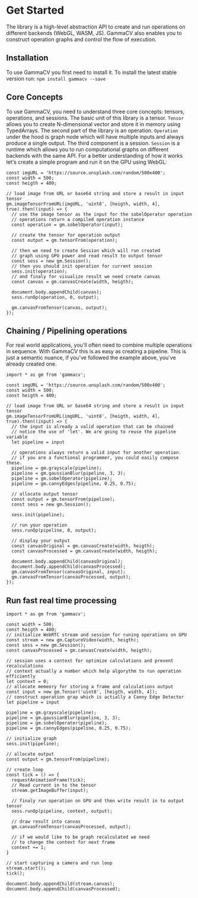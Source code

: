 # Get Started

The library is a high-level abstraction API to create and run operations on different backends (WebGL, WASM, JS). GammaCV also enables you to construct operation graphs and control the flow of execution.

## Installation
To use GammaCV you first need to install it. 
To install the latest stable version run:
`npm install gammacv --save`

## Core Concepts
To use GammaCV, you need to understand three core concepts: tensors, operations, and sessions. The basic unit of this library is a tensor. `Tensor` allows you to create N-dimensional vector and store it in memory using TypedArrays. The second part of the library is an operation. `Operation` under the hood is graph node which will have multiple inputs and always produce a single output. The third component is a session. `Session` is a runtime which allows you to run computational graphs on different backends with the same API. For a better understanding of how it works let's create a simple program and run it on the GPU using WebGL:

````JS
const imgURL = 'https://source.unsplash.com/random/500x400';
const width = 500;
const heigth = 400;

// load image from URL or base64 string and store a result in input tensor
gm.imageTensorFromURL(imgURL, 'uint8', [heigth, width, 4], true).then((input) => {
  // use the image tensor as the input for the sobelOperator operation
  // operations return a compiled operation instance
  const operation = gm.sobelOperator(input);

  // create the tensor for operation output
  const output = gm.tensorFrom(operation);

  // then we need to create Session which will run created
  // graph using GPU power and read result to output tensor
  const sess = new gm.Session();
  // then you should init operation for current session
  sess.init(operation);
  // and finaly for visualize result we need create canvas
  const canvas = gm.canvasCreate(width, heigth);

  document.body.appendChild(canvas);
  sess.runOp(operation, 0, output);

  gm.canvasFromTensor(canvas, output);
});
````

## Chaining / Pipelining operations
For real world applications, you'll often need to combine multiple operations in sequence. With GammaCV this is as easy as creating a pipeline. This is just a semantic nuance, if you've followed the example above, you've already created one.

```JS
import * as gm from 'gammacv';

const imgURL = 'https://source.unsplash.com/random/500x400';
const width = 500;
const heigth = 400;

// load image from URL or base64 string and store a result in input tensor
gm.imageTensorFromURL(imgURL, 'uint8', [heigth, width, 4], true).then((input) => {
  // the input is already a valid operation that can be chained
  // notice the use of 'let'. We are going to reuse the pipeline variable
  let pipeline = input

  // operations always return a valid input for another operation.
  // if you are a functional programmer, you could easily compose these.
  pipeline = gm.grayscale(pipeline);
  pipeline = gm.gaussianBlur(pipeline, 3, 3);
  pipeline = gm.sobelOperator(pipeline);
  pipeline = gm.cannyEdges(pipeline, 0.25, 0.75);

  // allocate output tensor
  const output = gm.tensorFrom(pipeline);
  const sess = new gm.Session();

  sess.init(pipeline);

  // run your operation
  sess.runOp(pipeline, 0, output);

  // display your output
  const canvasOriginal = gm.canvasCreate(width, heigth);
  const canvasProcessed = gm.canvasCreate(width, heigth);

  document.body.appendChild(canvasOriginal);
  document.body.appendChild(canvasProcessed);
  gm.canvasFromTensor(canvasOriginal, input);
  gm.canvasFromTensor(canvasProcessed, output);
});
```

## Run fast real time processing

```JS
import * as gm from 'gammacv';

const width = 500;
const heigth = 400;
// initialize WebRTC stream and session for runing operations on GPU
const stream = new gm.CaptureVideo(width, heigth);
const sess = new gm.Session();
const canvasProcessed = gm.canvasCreate(width, heigth);

// session uses a context for optimize calculations and prevent recalculations
// context actually a number which help algorythm to run operation efficiently  
let context = 0;
// allocate memeory for storing a frame and calculations output
const input = new gm.Tensor('uint8', [heigth, width, 4]);
// construct operation grap which is actially a Canny Edge Detector
let pipeline = input

pipeline = gm.grayscale(pipeline);
pipeline = gm.gaussianBlur(pipeline, 3, 3);
pipeline = gm.sobelOperator(pipeline);
pipeline = gm.cannyEdges(pipeline, 0.25, 0.75);

// initialize graph
sess.init(pipeline);

// allocate output
const output = gm.tensorFrom(pipeline);

// create loop
const tick = () => {
  requestAnimationFrame(tick);
  // Read current in to the tensor
  stream.getImageBuffer(input);

  // finaly run operation on GPU and then write result in to output tensor
  sess.runOp(pipeline, context, output);

  // draw result into canvas
  gm.canvasFromTensor(canvasProcessed, output);

  // if we would like to be graph recalculated we need 
  // to change the context for next frame
  context += 1;
}

// start capturing a camera and run loop
stream.start();
tick();

document.body.appendChild(stream.canvas);
document.body.appendChild(canvasProcessed);
```
